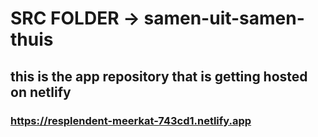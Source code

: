 # SRC FOLDER -> samen-uit-samen-thuis
## this is the app repository that is getting hosted on netlify 
### https://resplendent-meerkat-743cd1.netlify.app

